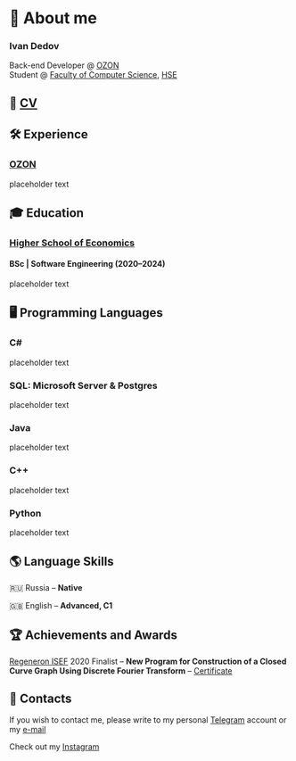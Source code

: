 # :wave: About me

### Ivan Dedov

Back-end Developer @ [OZON](https://www.ozon.ru) <br/>
Student @ [Faculty of Computer Science](https://cs.hse.ru), [HSE](https://www.hse.ru)


## :page_facing_up: [CV](../main/images/CV_IvanDedov_LinkedIn.pdf)


## :hammer_and_wrench: Experience

### [OZON](https://www.ozon.ru)

placeholder text


## :mortar_board: Education

### [Higher School of Economics](https://cs.hse.ru)

#### BSc | Software Engineering (2020–2024)

placeholder text


## :desktop_computer: Programming Languages

### C#

placeholder text

### SQL: Microsoft Server & Postgres

placeholder text

### Java

placeholder text

### C++

placeholder text

### Python

placeholder text

## :earth_americas: Language Skills

:ru: Russia – **Native**

:uk: English – **Advanced, C1**


## :trophy: Achievements and Awards

[Regeneron ISEF](https://www.societyforscience.org/isef/) 2020 Finalist – **New Program for Construction of a Closed Curve Graph Using Discrete Fourier Transform** – [Certificate](../main/images/IvanDedov_ISEF-Finalist.jpg)


## :email: Contacts

If you wish to contact me, please write to my personal [Telegram](https://t.me/dedov_ivan) account or my [e-mail](mailto:indedov@gmail.com?subject=[GitHub]%20YOUR%20SUBJECT%20HERE)

Check out my [Instagram](https://www.instagram.com/_d_ivanchik/)
